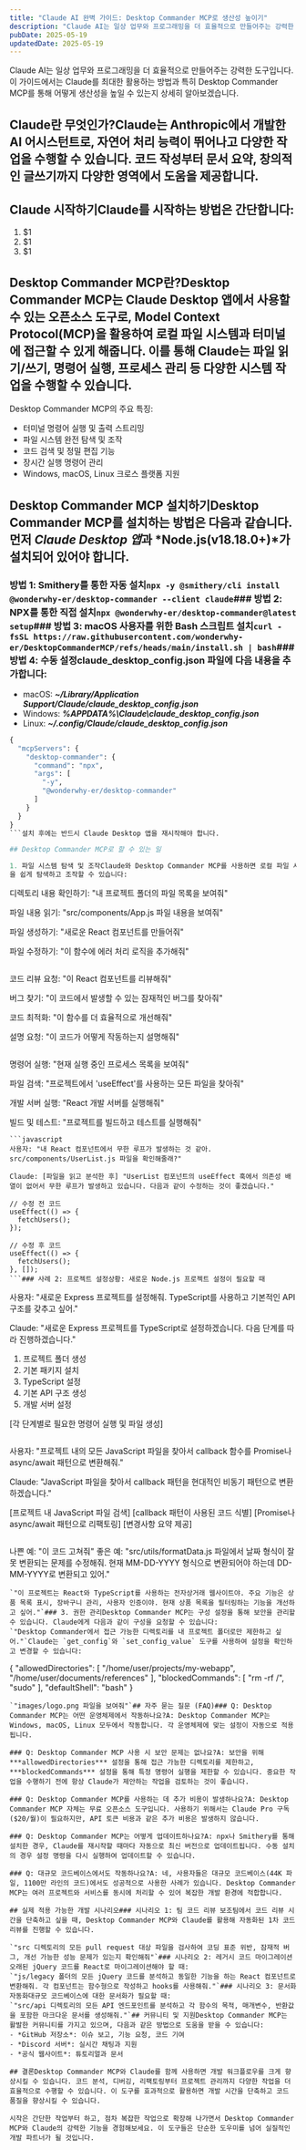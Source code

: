 ```yaml
---
title: "Claude AI 완벽 가이드: Desktop Commander MCP로 생산성 높이기"
description: "Claude AI는 일상 업무와 프로그래밍을 더 효율적으로 만들어주는 강력한 도구입니다. 이 가이드에서는 Claude를 최대한 활용하는 방법과 특히 Desktop Commander MCP를 통해 어떻게 생산성을 높일 수 있는지 상세히 알아보겠습니다.   Claude란 무엇인가?  Cla..."
pubDate: 2025-05-19
updatedDate: 2025-05-19
---
```


Claude AI는 일상 업무와 프로그래밍을 더 효율적으로 만들어주는 강력한 도구입니다. 이 가이드에서는 Claude를 최대한 활용하는 방법과 특히 Desktop Commander MCP를 통해 어떻게 생산성을 높일 수 있는지 상세히 알아보겠습니다.

## Claude란 무엇인가?Claude는 Anthropic에서 개발한 AI 어시스턴트로, 자연어 처리 능력이 뛰어나고 다양한 작업을 수행할 수 있습니다. 코드 작성부터 문서 요약, 창의적인 글쓰기까지 다양한 영역에서 도움을 제공합니다.

## Claude 시작하기Claude를 시작하는 방법은 간단합니다:

1. $1
2. $1
3. $1

## Desktop Commander MCP란?Desktop Commander MCP는 Claude Desktop 앱에서 사용할 수 있는 오픈소스 도구로, Model Context Protocol(MCP)을 활용하여 로컬 파일 시스템과 터미널에 접근할 수 있게 해줍니다. 이를 통해 Claude는 파일 읽기/쓰기, 명령어 실행, 프로세스 관리 등 다양한 시스템 작업을 수행할 수 있습니다.

Desktop Commander MCP의 주요 특징:
- 터미널 명령어 실행 및 출력 스트리밍
- 파일 시스템 완전 탐색 및 조작
- 코드 검색 및 정밀 편집 기능
- 장시간 실행 명령어 관리
- Windows, macOS, Linux 크로스 플랫폼 지원

## Desktop Commander MCP 설치하기Desktop Commander MCP를 설치하는 방법은 다음과 같습니다. 먼저 *Claude Desktop 앱*과 *Node.js(v18.18.0+)*가 설치되어 있어야 합니다.

### 방법 1: Smithery를 통한 자동 설치`npx -y @smithery/cli install @wonderwhy-er/desktop-commander --client claude`### 방법 2: NPX를 통한 직접 설치`npx @wonderwhy-er/desktop-commander@latest setup`### 방법 3: macOS 사용자를 위한 Bash 스크립트 설치`curl -fsSL https://raw.githubusercontent.com/wonderwhy-er/DesktopCommanderMCP/refs/heads/main/install.sh | bash`### 방법 4: 수동 설정claude_desktop_config.json 파일에 다음 내용을 추가합니다:

- macOS: ***~/Library/Application Support/Claude/claude_desktop_config.json***
- Windows: ***%APPDATA%\Claude\claude_desktop_config.json***
- Linux: ***~/.config/Claude/claude_desktop_config.json***
```python
{
  "mcpServers": {
    "desktop-commander": {
      "command": "npx",
      "args": [
        "-y",
        "@wonderwhy-er/desktop-commander"
      ]
    }
  }
}
```설치 후에는 반드시 Claude Desktop 앱을 재시작해야 합니다.

## Desktop Commander MCP로 할 수 있는 일

1. 파일 시스템 탐색 및 조작Claude와 Desktop Commander MCP를 사용하면 로컬 파일 시스템
을 쉽게 탐색하고 조작할 수 있습니다:
```
디렉토리 내용 확인하기: "내 프로젝트 폴더의 파일 목록을 보여줘"

파일 내용 읽기: "src/components/App.js 파일 내용을 보여줘"

파일 생성하기: "새로운 React 컴포넌트를 만들어줘"

파일 수정하기: "이 함수에 에러 처리 로직을 추가해줘"
```### 2. 코드 분석 및 개선Desktop Commander MCP를 통해 Claude에게 코드 분석과 개선을 요청할 수 있습니다:
```
코드 리뷰 요청: "이 React 컴포넌트를 리뷰해줘"

버그 찾기: "이 코드에서 발생할 수 있는 잠재적인 버그를 찾아줘"

코드 최적화: "이 함수를 더 효율적으로 개선해줘"

설명 요청: "이 코드가 어떻게 작동하는지 설명해줘"
```### 3. 명령어 실행Claude는 Desktop Commander MCP를 통해 명령어를 실행할 수 있습니다:
```
명령어 실행: "현재 실행 중인 프로세스 목록을 보여줘"

파일 검색: "프로젝트에서 'useEffect'를 사용하는 모든 파일을 찾아줘"

개발 서버 실행: "React 개발 서버를 실행해줘"

빌드 및 테스트: "프로젝트를 빌드하고 테스트를 실행해줘"
```## 실제 사용 사례### 사례 1: 코드 디버깅상황: React 애플리케이션에서 무한 루프 문제가 발생했을 때
```javascript
사용자: "내 React 컴포넌트에서 무한 루프가 발생하는 것 같아. src/components/UserList.js 파일을 확인해줄래?"

Claude: [파일을 읽고 분석한 후] "UserList 컴포넌트의 useEffect 훅에서 의존성 배열이 없어서 무한 루프가 발생하고 있습니다. 다음과 같이 수정하는 것이 좋겠습니다."

// 수정 전 코드
useEffect(() => {
  fetchUsers();
});

// 수정 후 코드
useEffect(() => {
  fetchUsers();
}, []);
```### 사례 2: 프로젝트 설정상황: 새로운 Node.js 프로젝트 설정이 필요할 때
```
사용자: "새로운 Express 프로젝트를 설정해줘. TypeScript를 사용하고 기본적인 API 구조를 갖추고 싶어."

Claude: "새로운 Express 프로젝트를 TypeScript로 설정하겠습니다. 다음 단계를 따라 진행하겠습니다."

1. 프로젝트 폴더 생성
2. 기본 패키지 설치
3. TypeScript 설정
4. 기본 API 구조 생성
5. 개발 서버 설정

[각 단계별로 필요한 명령어 실행 및 파일 생성]
```### 사례 3: 코드 리팩토링상황: 기존 코드베이스 개선이 필요할 때
```
사용자: "프로젝트 내의 모든 JavaScript 파일을 찾아서 callback 함수를 Promise나 async/await 패턴으로 변환해줘."

Claude: "JavaScript 파일을 찾아서 callback 패턴을 현대적인 비동기 패턴으로 변환하겠습니다."

[프로젝트 내 JavaScript 파일 검색]
[callback 패턴이 사용된 코드 식별]
[Promise나 async/await 패턴으로 리팩토링]
[변경사항 요약 제공]
```## 고급 팁과 트릭### 1. 효과적인 프롬프트 작성하기Claude에게 요청할 때는 구체적이고 명확한 지시를 제공하는 것이 중요합니다:
```
나쁜 예: "이 코드 고쳐줘"
좋은 예: "src/utils/formatData.js 파일에서 날짜 형식이 잘못 변환되는 문제를 수정해줘. 현재 MM-DD-YYYY 형식으로 변환되어야 하는데 DD-MM-YYYY로 변환되고 있어."
```### 2. 프로젝트 컨텍스트 제공하기Claude가 더 효과적으로 도움을 줄 수 있도록 프로젝트 컨텍스트를 제공하세요:
`"이 프로젝트는 React와 TypeScript를 사용하는 전자상거래 웹사이트야. 주요 기능은 상품 목록 표시, 장바구니 관리, 사용자 인증이야. 현재 상품 목록을 필터링하는 기능을 개선하고 싶어."`### 3. 권한 관리Desktop Commander MCP는 구성 설정을 통해 보안을 관리할 수 있습니다. Claude에게 다음과 같이 구성을 요청할 수 있습니다:
`"Desktop Commander에서 접근 가능한 디렉토리를 내 프로젝트 폴더로만 제한하고 싶어."`Claude는 `get_config`와 `set_config_value` 도구를 사용하여 설정을 확인하고 변경할 수 있습니다:
```
{
  "allowedDirectories": [
    "/home/user/projects/my-webapp",
    "/home/user/documents/references"
  ],
  "blockedCommands": [
    "rm -rf /",
    "sudo"
  ],
  "defaultShell": "bash"
}
```### 4. 이미지 파일 지원최신 버전의 Desktop Commander MCP는 이미지 파일(PNG, JPEG, GIF, WebP) 지원을 추가했습니다. 이를 통해 디자인 자산을 직접 확인하고 작업할 수 있습니다:
`"images/logo.png 파일을 보여줘"`## 자주 묻는 질문 (FAQ)### Q: Desktop Commander MCP는 어떤 운영체제에서 작동하나요?A: Desktop Commander MCP는 Windows, macOS, Linux 모두에서 작동합니다. 각 운영체제에 맞는 설정이 자동으로 적용됩니다.

### Q: Desktop Commander MCP 사용 시 보안 문제는 없나요?A: 보안을 위해 ***allowedDirectories*** 설정을 통해 접근 가능한 디렉토리를 제한하고, ***blockedCommands*** 설정을 통해 특정 명령어 실행을 제한할 수 있습니다. 중요한 작업을 수행하기 전에 항상 Claude가 제안하는 작업을 검토하는 것이 좋습니다.

### Q: Desktop Commander MCP를 사용하는 데 추가 비용이 발생하나요?A: Desktop Commander MCP 자체는 무료 오픈소스 도구입니다. 사용하기 위해서는 Claude Pro 구독($20/월)이 필요하지만, API 토큰 비용과 같은 추가 비용은 발생하지 않습니다.

### Q: Desktop Commander MCP는 어떻게 업데이트하나요?A: npx나 Smithery를 통해 설치한 경우, Claude를 재시작할 때마다 자동으로 최신 버전으로 업데이트됩니다. 수동 설치의 경우 설정 명령을 다시 실행하여 업데이트할 수 있습니다.

### Q: 대규모 코드베이스에서도 작동하나요?A: 네, 사용자들은 대규모 코드베이스(44K 파일, 1100만 라인의 코드)에서도 성공적으로 사용한 사례가 있습니다. Desktop Commander MCP는 여러 프로젝트와 서비스를 동시에 처리할 수 있어 복잡한 개발 환경에 적합합니다.

## 실제 적용 가능한 개발 시나리오### 시나리오 1: 팀 코드 리뷰 보조팀에서 코드 리뷰 시간을 단축하고 싶을 때, Desktop Commander MCP와 Claude를 활용해 자동화된 1차 코드 리뷰를 진행할 수 있습니다.

`"src 디렉토리의 모든 pull request 대상 파일을 검사하여 코딩 표준 위반, 잠재적 버그, 개선 가능한 성능 문제가 있는지 확인해줘"`### 시나리오 2: 레거시 코드 마이그레이션오래된 jQuery 코드를 React로 마이그레이션해야 할 때:
`"js/legacy 폴더의 모든 jQuery 코드를 분석하고 동일한 기능을 하는 React 컴포넌트로 변환해줘. 각 컴포넌트는 함수형으로 작성하고 hooks를 사용해줘."`### 시나리오 3: 문서화 자동화대규모 코드베이스에 대한 문서화가 필요할 때:
`"src/api 디렉토리의 모든 API 엔드포인트를 분석하고 각 함수의 목적, 매개변수, 반환값을 포함한 마크다운 문서를 생성해줘."`## 커뮤니티 및 지원Desktop Commander MCP는 활발한 커뮤니티를 가지고 있으며, 다음과 같은 방법으로 도움을 받을 수 있습니다:
- *GitHub 저장소*: 이슈 보고, 기능 요청, 코드 기여
- *Discord 서버*: 실시간 채팅과 지원
- *공식 웹사이트*: 튜토리얼과 문서

## 결론Desktop Commander MCP와 Claude를 함께 사용하면 개발 워크플로우를 크게 향상시킬 수 있습니다. 코드 분석, 디버깅, 리팩토링부터 프로젝트 관리까지 다양한 작업을 더 효율적으로 수행할 수 있습니다. 이 도구를 효과적으로 활용하면 개발 시간을 단축하고 코드 품질을 향상시킬 수 있습니다.

시작은 간단한 작업부터 하고, 점차 복잡한 작업으로 확장해 나가면서 Desktop Commander MCP와 Claude의 강력한 기능을 경험해보세요. 이 도구들은 단순한 도우미를 넘어 실질적인 개발 파트너가 될 것입니다.
